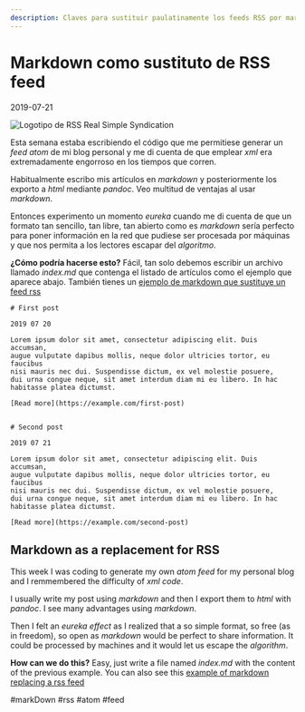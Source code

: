```yaml
---
description: Claves para sustituir paulatinamente los feeds RSS por markdown que resulta ser más abierto y fácil
---
```


# Markdown como sustituto de RSS feed

2019-07-21

![Logotipo de RSS Real Simple Syndication]({{BASE_IMG}}logo/rss.png)

Esta semana estaba escribiendo el código que me permitiese generar un *feed atom* de mi
blog personal y me di cuenta de que emplear *xml* era extremadamente engorroso en los tiempos
que corren.

Habitualmente escribo mis artículos en *markdown* y posteriormente los exporto a *html*
mediante *pandoc*. Veo multitud de ventajas al usar *markdown*.

Entonces experimento un momento *eureka* cuando me di cuenta de que un formato tan sencillo, 
tan libre, tan abierto como es *markdown* sería perfecto para poner información en la red
que pudiese ser procesada por máquinas y que nos permita a los lectores escapar del *algoritmo*.

**¿Cómo podría hacerse esto?** Fácil, tan solo debemos escribir un archivo llamado *index.md* que 
contenga el listado de artículos como el ejemplo que aparece abajo. También tienes un
[ejemplo de markdown que sustituye un feed rss]({{BASE_IMG}}2019/meneame.md)

```
# First post

2019 07 20

Lorem ipsum dolor sit amet, consectetur adipiscing elit. Duis accumsan, 
augue vulputate dapibus mollis, neque dolor ultricies tortor, eu faucibus 
nisi mauris nec dui. Suspendisse dictum, ex vel molestie posuere, 
dui urna congue neque, sit amet interdum diam mi eu libero. In hac habitasse platea dictumst.

[Read more](https://example.com/first-post)


# Second post

2019 07 21

Lorem ipsum dolor sit amet, consectetur adipiscing elit. Duis accumsan, 
augue vulputate dapibus mollis, neque dolor ultricies tortor, eu faucibus 
nisi mauris nec dui. Suspendisse dictum, ex vel molestie posuere, 
dui urna congue neque, sit amet interdum diam mi eu libero. In hac habitasse platea dictumst.

[Read more](https://example.com/second-post)
```

## Markdown as a replacement for RSS

This week I was coding to generate my own *atom feed* for my personal blog and I remmembered
the difficulty of *xml code*. 

I usually write my post using *markdown* and then I export them to *html* with *pandoc*.
I see many advantages using *markdown*.

Then I felt an *eureka effect* as I realized that a so simple format, so free (as in freedom),
so open as *markdown* would be perfect to share information. It could be processed by machines
and it would let us escape the *algorithm*.

**How can we do this?** Easy, just write a file named *index.md* with the content of the previous example.
You can also see this [example of markdown replacing a rss feed]({{BASE_IMG}}2019/meneame.md)

#markDown #rss #atom #feed
